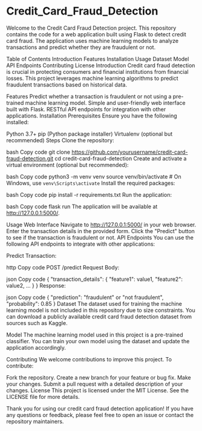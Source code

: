 ﻿# Credit_Card_Fraud_Detection
Welcome to the Credit Card Fraud Detection project. This repository contains the code for a web application built using Flask to detect credit card fraud. The application uses machine learning models to analyze transactions and predict whether they are fraudulent or not.

Table of Contents
Introduction
Features
Installation
Usage
Dataset
Model
API Endpoints
Contributing
License
Introduction
Credit card fraud detection is crucial in protecting consumers and financial institutions from financial losses. This project leverages machine learning algorithms to predict fraudulent transactions based on historical data.

Features
Predict whether a transaction is fraudulent or not using a pre-trained machine learning model.
Simple and user-friendly web interface built with Flask.
RESTful API endpoints for integration with other applications.
Installation
Prerequisites
Ensure you have the following installed:

Python 3.7+
pip (Python package installer)
Virtualenv (optional but recommended)
Steps
Clone the repository:

bash
Copy code
git clone https://github.com/yourusername/credit-card-fraud-detection.git
cd credit-card-fraud-detection
Create and activate a virtual environment (optional but recommended):

bash
Copy code
python3 -m venv venv
source venv/bin/activate  # On Windows, use `venv\Scripts\activate`
Install the required packages:

bash
Copy code
pip install -r requirements.txt
Run the application:

bash
Copy code
flask run
The application will be available at http://127.0.0.1:5000/.

Usage
Web Interface
Navigate to http://127.0.0.1:5000/ in your web browser.
Enter the transaction details in the provided form.
Click the "Predict" button to see if the transaction is fraudulent or not.
API Endpoints
You can use the following API endpoints to integrate with other applications:

Predict Transaction:

http
Copy code
POST /predict
Request Body:

json
Copy code
{
  "transaction_details": {
    "feature1": value1,
    "feature2": value2,
    ...
  }
}
Response:

json
Copy code
{
  "prediction": "fraudulent" or "not fraudulent",
  "probability": 0.85
}
Dataset
The dataset used for training the machine learning model is not included in this repository due to size constraints. You can download a publicly available credit card fraud detection dataset from sources such as Kaggle.

Model
The machine learning model used in this project is a pre-trained classifier. You can train your own model using the dataset and update the application accordingly.

Contributing
We welcome contributions to improve this project. To contribute:

Fork the repository.
Create a new branch for your feature or bug fix.
Make your changes.
Submit a pull request with a detailed description of your changes.
License
This project is licensed under the MIT License. See the LICENSE file for more details.

Thank you for using our credit card fraud detection application! If you have any questions or feedback, please feel free to open an issue or contact the repository maintainers.








